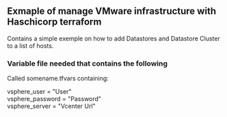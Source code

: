 ## Exmaple of manage VMware infrastructure with Haschicorp terraform
Contains a simple exemple on how to add Datastores and Datastore Cluster to a list of hosts. 

### Variable file needed that contains the following
Called somename.tfvars containing:  

vsphere_user           = "User"  
vsphere_password       = "Password"  
vsphere_server         = "Vcenter Url"  
